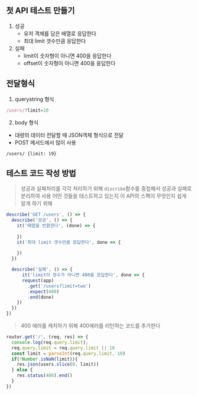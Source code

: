 ## 첫 API 테스트 만들기
1. 성공
    - 유저 객체를 담은 배열로 응답한다
    - 최대 limit 갯수만큼 응답한다
2. 실패
    - limit이 숫자형이 아니면 400을 응답한다
    - offset이 숫자형이 아니면 400을 응답한다

## 전달형식
1. querystring 형식
```javascript
/users/?limit=10 
```

2. body 형식
- 대량의 데이터 전달할 때 JSON객체 형식으로 전달
- POST 메서드에서 많이 사용
```javascirpt
/users/ {limit: 19}
```

## 테스트 코드 작성 방법
> 성공과 실패처리를 각각 처리하기 위해 `discribe`함수를 중첩해서 성공과 실패로 분리하여 사용
> 어떤 것들을 테스트하고 있는지 이 API의 스펙이 무엇인지 쉽게 알게 하기 위해
```javascript
describe('GET /users', () => {
  describe('성공', () => {
    it('배열을 반환한다', (done) => {
      
    })
    it('최대 limit 갯수만큼 응답한다', done => {
     
    })
  })

  describe('실패', () => {
      it('limit이 정수가 아니면 400을 응답한다', done => {
      request(app)
        .get('/users?limit=two')
        .expect(400)
        .end(done)
    })
  })
})
```
> 400 에러를 캐치하기 위해 400에러를 리턴하는 코드를 추가한다
```javascript
router.get('/', (req, res) => {
  console.log(req.query.limit);
  req.query.limit = req.query.limit || 10
  const limit = parseInt(req.query.limit, 10)
  if(!Number.isNaN(limit)){
    res.json(users.slice(0, limit))
  } else {
    res.status(400).end()
  }
})
```